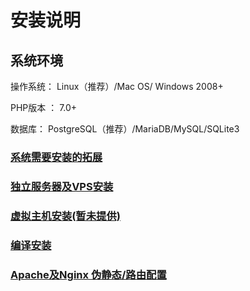 # 安装说明

## 系统环境

操作系统： Linux（推荐）/Mac OS/ Windows 2008+

PHP版本 ： 7.0+

数据库： PostgreSQL（推荐）/MariaDB/MySQL/SQLite3


### [系统需要安装的拓展](first)

### [独立服务器及VPS安装](vps)

### [虚拟主机安装(暂未提供)](vhost)

### [编译安装](compile.md)

### [Apache及Nginx 伪静态/路由配置](conf)